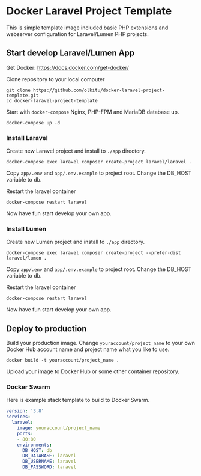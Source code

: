 # Docker Laravel Project Template

This is simple template image included basic PHP extensions and webserver configuration for Laravel/Lumen PHP projects.

## Start develop Laravel/Lumen App

Get Docker: https://docs.docker.com/get-docker/

Clone repository to your local computer

```
git clone https://github.com/olkitu/docker-laravel-project-template.git
cd docker-laravel-project-template
```

Start with `docker-compose` Nginx, PHP-FPM and MariaDB database up.

```
docker-compose up -d
```

### Install Laravel

Create new Laravel project and install to `./app` directory.

```
docker-compose exec laravel composer create-project laravel/laravel .
```

Copy `app/.env` and `app/.env.example` to project root. Change the DB_HOST variable to db. 

Restart the laravel container

```
docker-compose restart laravel
```

Now have fun start develop your own app.

### Install Lumen

Create new Lumen project and install to `./app` directory.

```
docker-compose exec laravel composer create-project --prefer-dist laravel/lumen .
```

Copy `app/.env` and `app/.env.example` to project root. Change the DB_HOST variable to db. 

Restart the laravel container

```
docker-compose restart laravel
```

Now have fun start develop your own app.

## Deploy to production

Build your production image. Change `youraccount/project_name` to your own Docker Hub account name and project name what you like to use.

```
docker build -t youraccount/project_name .
```

Upload your image to Docker Hub or some other container repository.

### Docker Swarm

Here is example stack template to build to Docker Swarm.

```yaml
version: '3.8'
services:
  laravel:
    image: youraccount/project_name
    ports:
    - 80:80
    environments:
      DB_HOST: db
      DB_DATABASE: laravel
      DB_USERNAME: laravel
      DB_PASSWORD: laravel
```